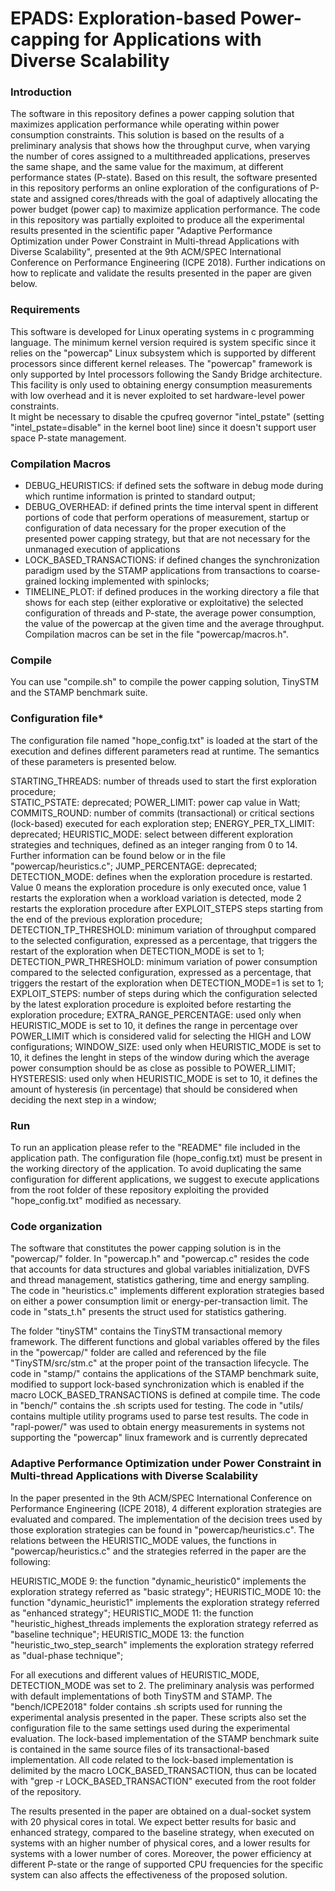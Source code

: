 # EPADS: Exploration-based Power-capping for Applications with Diverse Scalability

### Introduction

The software in this repository defines a power capping solution that maximizes application performance while operating within power consumption constraints. This solution is based on the results of a preliminary analysis that shows how the throughput curve, when varying the number of cores assigned to a multithreaded applications, preserves the same shape, and the same value for the maximum, at different performance states (P-state). Based on this result, the software presented in this repository performs an online exploration of the configurations of P-state and assigned cores/threads with the goal of adaptively allocating the power budget (power cap) to maximize application performance. The code in this repository was partially exploited to produce all the experimental results presented in the scientific paper "Adaptive Performance Optimization under Power Constraint in Multi-thread Applications with Diverse Scalability", presented at the 9th ACM/SPEC International Conference on Performance Engineering (ICPE 2018). Further indications on how to replicate and validate the results presented in the paper are given below. 

### Requirements

This software is developed for Linux operating systems in c programming language. The minimum kernel version required is system specific since it relies on the "powercap" Linux subsystem which is supported by different processors since different kernel releases. The "powercap" framework is only supported by Intel processors following the Sandy Bridge architecture. This facility is only used to obtaining energy consumption measurements with low overhead and it is never exploited to set hardware-level power constraints.  
It might be necessary to disable the cpufreq governor "intel_pstate" (setting "intel_pstate=disable" in the kernel boot line) since it doesn't support user space P-state management. 

### Compilation Macros

- DEBUG_HEURISTICS: if defined sets the software in debug mode during which runtime information is printed to standard output;
- DEBUG_OVERHEAD: if defined prints the time interval spent in different portions of code that perform operations of measurement, startup or configuration of data necessary for the proper execution of the presented power capping strategy, but that are not necessary for the unmanaged execution of applications
- LOCK_BASED_TRANSACTIONS: if defined changes the synchronization paradigm used by the STAMP applications from transactions to coarse-grained locking implemented with spinlocks; 
- TIMELINE_PLOT: if defined produces in the working directory a file that shows for each step (either explorative or exploitative) the selected configuration of threads and P-state, the average power consumption, the value of the powercap at the given time and the average throughput. 
Compilation macros can be set in the file "powercap/macros.h".

### Compile

You can use "compile.sh" to compile the power capping solution, TinySTM and the STAMP benchmark suite. 

### Configuration file*

The configuration file named "hope_config.txt" is loaded at the start of the execution and defines different parameters read at runtime. 
The semantics of these parameters is presented below.

STARTING_THREADS: number of threads used to start the first exploration procedure;  
STATIC_PSTATE: deprecated;
POWER_LIMIT: power cap value in Watt; 
COMMITS_ROUND: number of commits (transactional) or critical sections (lock-based) executed for each exploration step;
ENERGY_PER_TX_LIMIT: deprecated;
HEURISTIC_MODE: select between different exploration strategies and techniques, defined as an integer ranging from 0 to 14. Further information can be found below or in the file "powercap/heuristics.c";
JUMP_PERCENTAGE: deprecated;
DETECTION_MODE: defines when the exploration procedure is restarted. Value 0 means the exploration procedure is only executed once, value 1 restarts the exploration when a workload variation is detected, mode 2 restarts the exploration procedure after EXPLOIT_STEPS steps starting from the end of the previous exploration procedure;
DETECTION_TP_THRESHOLD: minimum variation of throughput compared to the selected configuration, expressed as a percentage, that triggers the restart of the exploration when DETECTION_MODE is set to 1;
DETECTION_PWR_THRESHOLD: minimum variation of power consumption compared to the selected configuration, expressed as a percentage, that triggers the restart of the exploration when DETECTION_MODE=1 is set to 1;
EXPLOIT_STEPS: number of steps during which the configuration selected by the latest exploration procedure is exploited before restarting the exploration procedure; 
EXTRA_RANGE_PERCENTAGE: used only when HEURISTIC_MODE is set to 10, it defines the range in percentage over POWER_LIMIT which is considered valid for selecting the HIGH and LOW configurations; 
WINDOW_SIZE: used only when HEURISTIC_MODE is set to 10, it defines the lenght in steps of the window during which the average power consumption should be as close as possible to POWER_LIMIT;
HYSTERESIS: used only when HEURISTIC_MODE is set to 10, it defines the amount of hysteresis (in percentage) that should be considered when deciding the next step in a window;

### Run

To run an application please refer to the "README" file included in the application path. The configuration file (hope_config.txt) must be present in the working directory of the application. To avoid duplicating the same configuration for different applications, we suggest to execute applications from the root folder of these repository exploiting the provided "hope_config.txt" modified as necessary. 

### Code organization

The software that constitutes the power capping solution is in the "powercap/" folder. In "powercap.h" and "powercap.c" resides the code that accounts for data structures and global variables initialization, DVFS and thread management, statistics gathering, time and energy sampling. The code in "heuristics.c" implements different exploration strategies based on either a power consumption limit or energy-per-transaction limit. 
The code in "stats_t.h" presents the struct used for statistics gathering. 

The folder "tinySTM" contains the TinySTM transactional memory framework. The different functions and global variables offered by the files in the "powercap/" folder are called and referenced by the file "TinySTM/src/stm.c" at the proper point of the transaction lifecycle. 
The code in "stamp/" contains the applications of the STAMP benchmark suite, modified to support lock-based synchronization which is enabled if the macro LOCK_BASED_TRANSACTIONS is defined at compile time. 
The code in "bench/" contains the .sh scripts used for testing.
The code in "utils/ contains multiple utility programs used to parse test results. 
The code in "rapl-power/" was used to obtain energy measurements in systems not supporting the "powercap" linux framework and is currently deprecated   

### Adaptive Performance Optimization under Power Constraint in Multi-thread Applications with Diverse Scalability

In the paper presented in the 9th ACM/SPEC International Conference on Performance Engineering (ICPE 2018), 4 different exploration strategies are evaluated and compared. The implementation of the decision trees used by those exploration strategies can be found in "powercap/heuristics.c". The relations between the HEURISTIC_MODE values, the functions in "powercap/heuristics.c" and the strategies referred in the paper are the following: 

HEURISTIC_MODE 9: the function "dynamic_heuristic0" implements the exploration strategy referred as "basic strategy";
HEURISTIC_MODE 10: the function "dynamic_heuristic1" implements the exploration strategy referred as "enhanced strategy";
HEURISTIC_MODE 11: the function "heuristic_highest_threads implements the exploration strategy referred as "baseline technique";
HEURISTIC_MODE 13: the function "heuristic_two_step_search" implements the exploration strategy referred as "dual-phase technique";

For all executions and different values of HEURISTIC_MODE, DETECTION_MODE was set to 2. The preliminary analysis was performed with default implementations of both TinySTM and STAMP. The "bench/ICPE2018" folder contains .sh scripts used for running the experimental analysis presented in the paper. These scripts also set the configuration file to the same settings used during the experimental evaluation. The lock-based implementation of the STAMP benchmark suite is contained in the same source files of its transactional-based implementation. All code related to the lock-based implementation is delimited by the macro LOCK_BASED_TRANSACTION, thus can be located with "grep -r LOCK_BASED_TRANSACTION" executed from the root folder of the repository. 

The results presented in the paper are obtained on a dual-socket system with 20 physical cores in total. We expect better results for basic and enhanced strategy, compared to the baseline strategy, when executed on systems with an higher number of physical cores, and a lower results for systems with a lower number of cores. Moreover, the power efficiency at different P-state or the range of supported CPU frequencies for the specific system can also affects the effectiveness of the proposed solution.
